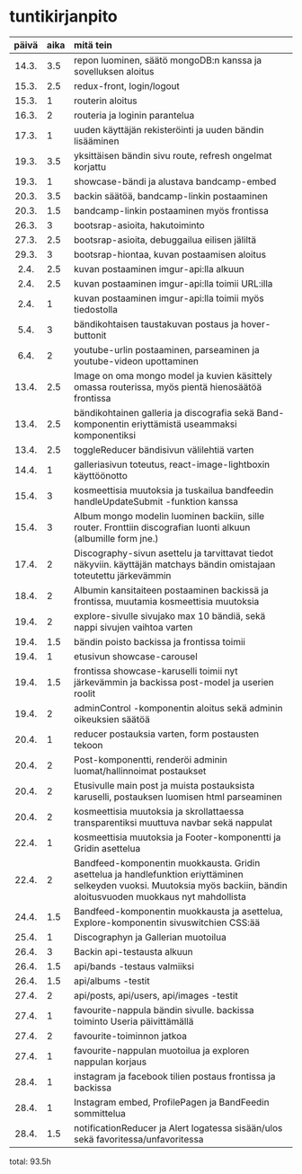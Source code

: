 # tuntikirjanpito

| päivä | aika | mitä tein  |
| :----:|:-----| :-----|
|14.3.|3.5| repon luominen, säätö mongoDB:n kanssa ja sovelluksen aloitus|
|15.3.|2.5| redux-front, login/logout|
|15.3.|1| routerin aloitus|
|16.3.|2| routeria ja loginin parantelua|
|17.3.|1| uuden käyttäjän rekisteröinti ja uuden bändin lisääminen|
|19.3.|3.5| yksittäisen bändin sivu route, refresh ongelmat korjattu|
|19.3.|1| showcase-bändi ja alustava bandcamp-embed|
|20.3.|3.5| backin säätöä, bandcamp-linkin postaaminen|
|20.3.|1.5| bandcamp-linkin postaaminen myös frontissa|
|26.3.|3| bootsrap-asioita, hakutoiminto|
|27.3.|2.5| bootsrap-asioita, debuggailua eilisen jäliltä|
|29.3.|3| bootsrap-hiontaa, kuvan postaamisen aloitus|
|2.4.|2.5| kuvan postaaminen imgur-api:lla alkuun|
|2.4.|2.5| kuvan postaaminen imgur-api:lla toimii URL:illa|
|2.4.|1| kuvan postaaminen imgur-api:lla toimii myös tiedostolla|
|5.4.|3| bändikohtaisen taustakuvan postaus ja hover-buttonit|
|6.4.|2| youtube-urlin postaaminen, parseaminen ja youtube-videon upottaminen|
|13.4.|2.5| Image on oma mongo model ja kuvien käsittely omassa routerissa, myös pientä hienosäätöä frontissa|
|13.4.|2.5| bändikohtainen galleria ja discografia sekä Band-komponentin eriyttämistä useammaksi komponentiksi|
|13.4.|2.5| toggleReducer bändisivun välilehtiä varten|
|14.4.|1| galleriasivun toteutus, react-image-lightboxin käyttöönotto|
|15.4.|3| kosmeettisia muutoksia ja tuskailua bandfeedin handleUpdateSubmit -funktion kanssa|
|15.4.|3| Album mongo modelin luominen backiin, sille router. Fronttiin discografian luonti alkuun (albumille form jne.)|
|17.4.|2| Discography-sivun asettelu ja tarvittavat tiedot näkyviin. käyttäjän matchays bändin omistajaan toteutettu järkevämmin|
|18.4.|2| Albumin kansitaiteen postaaminen backissä ja frontissa, muutamia kosmeettisia muutoksia|
|19.4.|2| explore-sivulle sivujako max 10 bändiä, sekä nappi sivujen vaihtoa varten|
|19.4.|1.5| bändin poisto backissa ja frontissa toimii|
|19.4.|1| etusivun showcase-carousel|
|19.4.|1.5| frontissa showcase-karuselli toimii nyt järkevämmin ja backissa post-model ja userien roolit|
|19.4.|2| adminControl -komponentin aloitus sekä adminin oikeuksien säätöä|
|20.4.|1| reducer postauksia varten, form postausten tekoon|
|20.4.|2| Post-komponentti, renderöi adminin luomat/hallinnoimat postaukset|
|20.4.|2| Etusivulle main post ja muista postauksista karuselli, postauksen luomisen html parseaminen|
|20.4.|2| kosmeettisia muutoksia ja skrollattaessa transparentiksi muuttuva navbar sekä nappulat|
|22.4.|1| kosmeettisia muutoksia ja Footer-komponentti ja Gridin asettelua|
|22.4.|2| Bandfeed-komponentin muokkausta. Gridin asettelua ja handlefunktion eriyttäminen selkeyden vuoksi. Muutoksia myös backiin, bändin aloitusvuoden muokkaus nyt mahdollista|
|24.4.|1.5| Bandfeed-komponentin muokkausta ja asettelua, Explore-komponentin sivuswitchien CSS:ää|
|25.4.|1| Discographyn ja Gallerian muotoilua|
|26.4.|3| Backin api-testausta alkuun|
|26.4.|1.5| api/bands -testaus valmiiksi|
|26.4.|1.5| api/albums -testit|
|27.4.|2| api/posts, api/users, api/images -testit|
|27.4.|1| favourite-nappula bändin sivulle. backissa toiminto Useria päivittämällä|
|27.4.|2| favourite-toiminnon jatkoa|
|27.4.|1| favourite-nappulan muotoilua ja exploren nappulan korjaus|
|28.4.|1| instagram ja facebook tilien postaus frontissa ja backissa|
|28.4.|1| Instagram embed, ProfilePagen ja BandFeedin sommittelua|
|28.4.|1.5| notificationReducer ja Alert logatessa sisään/ulos sekä favoritessa/unfavoritessa|

total: 93.5h
